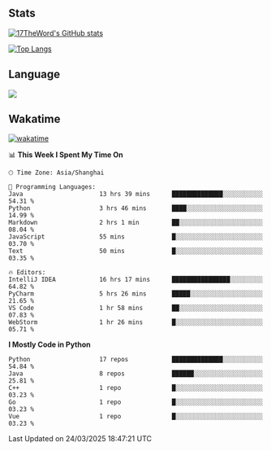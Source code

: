 ## Stats

[![17TheWord's GitHub stats](https://github-readme-stats.vercel.app/api?username=17TheWord&count_private=true&show_icons=true)](https://github.com/anuraghazra/github-readme-stats)

[![Top Langs](https://github-readme-stats.vercel.app/api/top-langs/?username=17TheWord&layout=compact&hide=html)](https://github.com/anuraghazra/github-readme-stats)

## Language

<img align="center" src="https://github-readme-stats-theword.vercel.app/api/wakatime?username=559772f0-9c03-4114-9e11-1b4b8b998e10&layout=compact&theme=dracula&hide_border=true">

## Wakatime

[![wakatime](https://wakatime.com/badge/user/559772f0-9c03-4114-9e11-1b4b8b998e10.svg)](https://wakatime.com/@559772f0-9c03-4114-9e11-1b4b8b998e10)

<!--START_SECTION:waka-->
📊 **This Week I Spent My Time On** 

```text
🕑︎ Time Zone: Asia/Shanghai

💬 Programming Languages: 
Java                     13 hrs 39 mins      ██████████████░░░░░░░░░░░   54.31 % 
Python                   3 hrs 46 mins       ████░░░░░░░░░░░░░░░░░░░░░   14.99 % 
Markdown                 2 hrs 1 min         ██░░░░░░░░░░░░░░░░░░░░░░░   08.04 % 
JavaScript               55 mins             █░░░░░░░░░░░░░░░░░░░░░░░░   03.70 % 
Text                     50 mins             █░░░░░░░░░░░░░░░░░░░░░░░░   03.35 % 

🔥 Editors: 
IntelliJ IDEA            16 hrs 17 mins      ████████████████░░░░░░░░░   64.82 % 
PyCharm                  5 hrs 26 mins       █████░░░░░░░░░░░░░░░░░░░░   21.65 % 
VS Code                  1 hr 58 mins        ██░░░░░░░░░░░░░░░░░░░░░░░   07.83 % 
WebStorm                 1 hr 26 mins        █░░░░░░░░░░░░░░░░░░░░░░░░   05.71 % 
```

**I Mostly Code in Python** 

```text
Python                   17 repos            ██████████████░░░░░░░░░░░   54.84 % 
Java                     8 repos             ██████░░░░░░░░░░░░░░░░░░░   25.81 % 
C++                      1 repo              █░░░░░░░░░░░░░░░░░░░░░░░░   03.23 % 
Go                       1 repo              █░░░░░░░░░░░░░░░░░░░░░░░░   03.23 % 
Vue                      1 repo              █░░░░░░░░░░░░░░░░░░░░░░░░   03.23 % 
```




 Last Updated on 24/03/2025 18:47:21 UTC
<!--END_SECTION:waka-->
